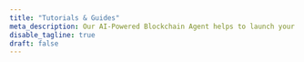 ```yaml
---
title: "Tutorials & Guides"
meta_description: Our AI-Powered Blockchain Agent helps to launch your token in seconds with AI
disable_tagline: true
draft: false
---
```

